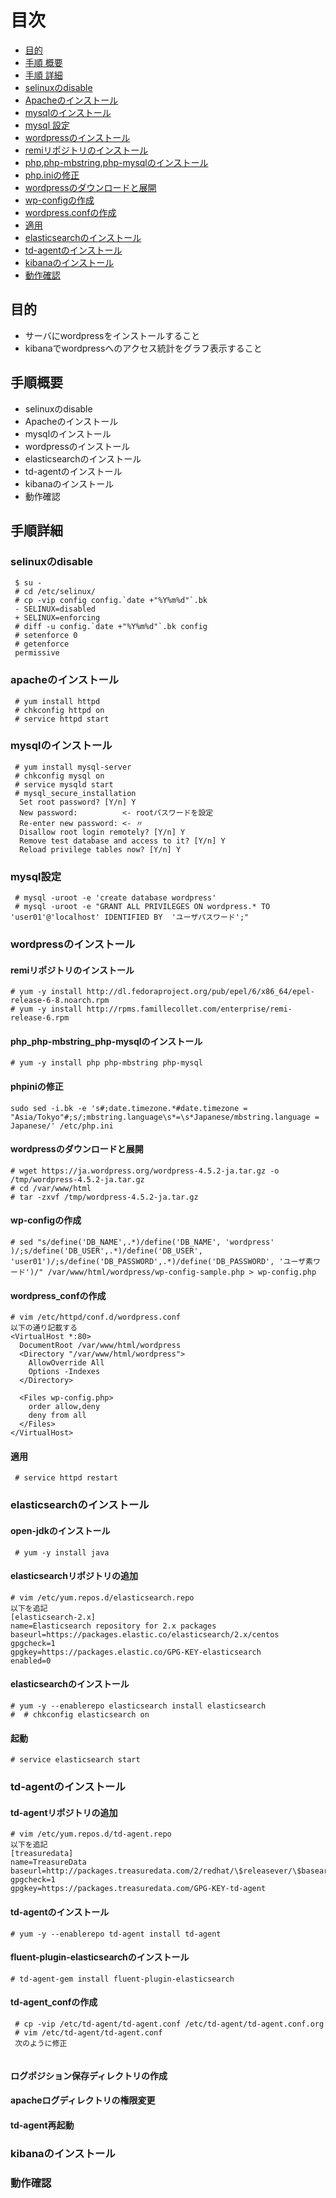 # 目次
- [目的](#目的)
- [手順 概要](#手順概要)
- [手順 詳細](#手順詳細)
 - [selinuxのdisable](#selinuxのdisable)
 - [Apacheのインストール](#apacheのインストール)
 - [mysqlのインストール](#mysqlのインストール)
 - [mysql 設定](#mysql設定)
 - [wordpressのインストール](#wordpressのインストール)
  - [remiリポジトリのインストール](#remiリポジトリのインストール)
  - [php,php-mbstring,php-mysqlのインストール](#php_php-mbstring_php-mysqlのインストール)
  - [php.iniの修正](#phpiniの修正)
  - [wordpressのダウンロードと展開](#wordpressのダウンロードと展開)
  - [wp-configの作成](#wp-configの作成)
  - [wordpress.confの作成](#wordpress_confの作成)
  - [適用](#適用)
 - [elasticsearchのインストール](#elasticsearchのインストール)
 - [td-agentのインストール](#td-agentのインストール)
 - [kibanaのインストール](#kibanaのインストール)
 - [動作確認](#動作確認)
 
## 目的
- サーバにwordpressをインストールすること
- kibanaでwordpressへのアクセス統計をグラフ表示すること

## 手順概要
- selinuxのdisable
- Apacheのインストール
- mysqlのインストール
- wordpressのインストール
- elasticsearchのインストール
- td-agentのインストール
- kibanaのインストール
- 動作確認

## 手順詳細
### selinuxのdisable
```shell-session
 $ su -
 # cd /etc/selinux/
 # cp -vip config config.`date +"%Y%m%d"`.bk
 - SELINUX=disabled
 + SELINUX=enforcing
 # diff -u config.`date +"%Y%m%d"`.bk config
 # setenforce 0
 # getenforce
 permissive
```

### apacheのインストール
```shell-session
 # yum install httpd
 # chkconfig httpd on
 # service httpd start
```

### mysqlのインストール
```shell-session
 # yum install mysql-server
 # chkconfig mysql on
 # service mysqld start
 # mysql_secure_installation
  Set root password? [Y/n] Y
  New password:          <- rootパスワードを設定
  Re-enter new password: <- 〃
  Disallow root login remotely? [Y/n] Y
  Remove test database and access to it? [Y/n] Y 
  Reload privilege tables now? [Y/n] Y
```

### mysql設定
```shell-session
 # mysql -uroot -e 'create database wordpress'
 # mysql -uroot -e "GRANT ALL PRIVILEGES ON wordpress.* TO 'user01'@'localhost' IDENTIFIED BY  'ユーザパスワード';"
```

### wordpressのインストール
#### remiリポジトリのインストール
```shell-session
# yum -y install http://dl.fedoraproject.org/pub/epel/6/x86_64/epel-release-6-8.noarch.rpm
# yum -y install http://rpms.famillecollet.com/enterprise/remi-release-6.rpm
```

#### php_php-mbstring_php-mysqlのインストール
```shell-session
# yum -y install php php-mbstring php-mysql
```

#### phpiniの修正
```shell-session
sudo sed -i.bk -e 's#;date.timezone.*#date.timezone = "Asia/Tokyo"#;s/;mbstring.language\s*=\s*Japanese/mbstring.language = Japanese/' /etc/php.ini
```
#### wordpressのダウンロードと展開
```shell-session
# wget https://ja.wordpress.org/wordpress-4.5.2-ja.tar.gz -o /tmp/wordpress-4.5.2-ja.tar.gz
# cd /var/www/html 
# tar -zxvf /tmp/wordpress-4.5.2-ja.tar.gz
```

#### wp-configの作成
```shell-session
# sed "s/define('DB_NAME',.*)/define('DB_NAME', 'wordpress' )/;s/define('DB_USER',.*)/define('DB_USER', 'user01')/;s/define('DB_PASSWORD',.*)/define('DB_PASSWORD', 'ユーザ素ワード')/" /var/www/html/wordpress/wp-config-sample.php > wp-config.php
```
#### wordpress_confの作成
```shell-session
# vim /etc/httpd/conf.d/wordpress.conf
以下の通り記載する
<VirtualHost *:80>
  DocumentRoot /var/www/html/wordpress
  <Directory "/var/www/html/wordpress">
    AllowOverride All
    Options -Indexes
  </Directory>

  <Files wp-config.php>
    order allow,deny
    deny from all
  </Files>
</VirtualHost>
```
#### 適用
```shell-session
 # service httpd restart
```
### elasticsearchのインストール
#### open-jdkのインストール
```shell-session
 # yum -y install java
```
#### elasticsearchリポジトリの追加
```shell-session
# vim /etc/yum.repos.d/elasticsearch.repo
以下を追記
[elasticsearch-2.x]
name=Elasticsearch repository for 2.x packages
baseurl=https://packages.elastic.co/elasticsearch/2.x/centos
gpgcheck=1
gpgkey=https://packages.elastic.co/GPG-KEY-elasticsearch
enabled=0
```
#### elasticsearchのインストール
```shell-session
# yum -y --enablerepo elasticsearch install elasticsearch 
#  # chkconfig elasticsearch on
```

#### 起動
```shell-session
# service elasticsearch start
```
### td-agentのインストール
#### td-agentリポジトリの追加
```shell-session
# vim /etc/yum.repos.d/td-agent.repo
以下を追記
[treasuredata]
name=TreasureData
baseurl=http://packages.treasuredata.com/2/redhat/\$releasever/\$basearch
gpgcheck=1
gpgkey=https://packages.treasuredata.com/GPG-KEY-td-agent
```

#### td-agentのインストール
```
# yum -y --enablerepo td-agent install td-agent
```

#### fluent-plugin-elasticsearchのインストール
```
# td-agent-gem install fluent-plugin-elasticsearch
```

#### td-agent_confの作成
```
 # cp -vip /etc/td-agent/td-agent.conf /etc/td-agent/td-agent.conf.org
 # vim /etc/td-agent/td-agent.conf
 次のように修正
 
```
#### ログポジション保存ディレクトリの作成
#### apacheログディレクトリの権限変更
#### td-agent再起動
### kibanaのインストール
### 動作確認
